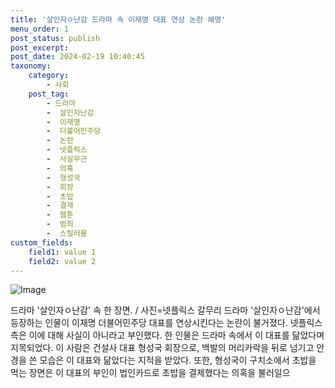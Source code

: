 ```yaml
---
title: '살인자ㅇ난감 드라마 속 이재명 대표 연상 논란 해명'
menu_order: 1
post_status: publish
post_excerpt: 
post_date: 2024-02-19 10:40:45
taxonomy:
    category:
        - 사회
    post_tag:
        - 드라마
        -  살인자난감
        -  이재명
        -  더불어민주당
        -  논란
        -  넷플릭스
        -  사실무근
        -  의혹
        -  형성국
        -  회장
        -  초밥
        -  결제
        -  웹툰
        -  범죄
        -  스릴러물
custom_fields:
    field1: value 1
    field2: value 2
---
```


![Image](https://imgnews.pstatic.net/image/057/2024/02/12/0001798737_001_20240212095901140.jpg?type=w647)

드라마 '살인자ㅇ난감' 속 한 장면. / 사진=넷플릭스 갈무리
드라마 '살인자ㅇ난감'에서 등장하는 인물이 이재명 더불어민주당 대표를 연상시킨다는 논란이 불거졌다. 넷플릭스 측은 이에 대해 사실이 아니라고 부인했다.
한 인물은 드라마 속에서 이 대표를 닮았다며 지목되었다. 이 사람은 건설사 대표 형성국 회장으로, 백발의 머리카락을 뒤로 넘기고 안경을 쓴 모습은 이 대표와 닮았다는 지적을 받았다. 또한, 형성국이 구치소에서 초밥을 먹는 장면은 이 대표의 부인이 법인카드로 초밥을 결제했다는 의혹을 불러일으
